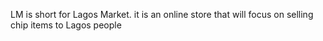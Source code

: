 LM is short for Lagos Market. it is an online store that will focus on selling chip items to Lagos people
